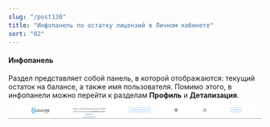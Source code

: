 ```yaml
---
slug: "/post130"
title: "Инфопанель по остатку лицензий в Личном кабинете"
sort: "02"
---
```


#### Инфопанель

Раздел представляет собой панель, в которой отображаются: текущий остаток на балансе, а также имя пользователя. Помимо этого, в инфопанели можно перейти к разделам **Профиль** и **Детализация**.

![Картинка](./images_shop/balance_keys_main.png "Инфопанель по модулю ПЗ")